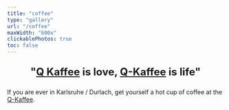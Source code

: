 ```yaml
---
title: "coffee"
type: "gallery"
url: "/coffee"
maxWidth: "600x"
clickablePhotos: true
toc: false
---
```


<div style="text-align: center; font-size: 24px">

**"[Q Kaffee](https://www.qkaffee.de/) is love, [Q-Kaffee](https://www.qkaffee.de/) is life"**

</div>

If you are ever in Karlsruhe / Durlach, get yourself a hot cup of coffee at the [Q-Kaffee](https://www.qkaffee.de/).
